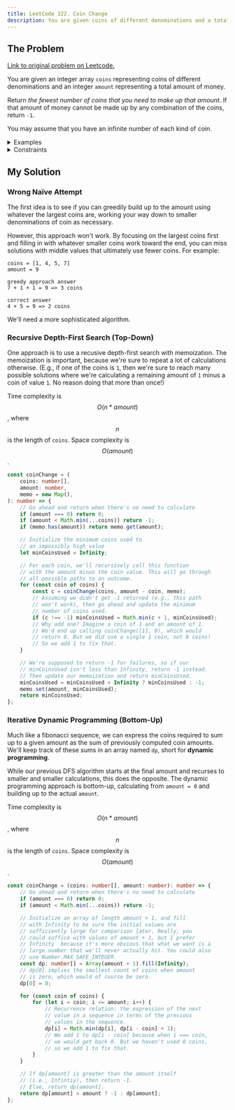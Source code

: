 ```yaml
---
title: LeetCode 322. Coin Change
description: You are given coins of different denominations and a total amount of money. Return the fewest number of coins that you need to make up that amount.
---
```


## The Problem

[Link to original problem on Leetcode.](https://leetcode.com/problems/coin-change/)

You are given an integer array `coins` representing coins of different denominations and an integer `amount` representing a total amount of money.

Return _the fewest number of coins that you need to make up that amount_. If that amount of money cannot be made up by any combination of the coins, return `-1`.

You may assume that you have an infinite number of each kind of coin.

<details>
<summary>Examples</summary>

Example 1:

```
Input: coins = [1,2,5], amount = 11
Output: 3
Explanation: 11 = 5 + 5 + 1
```

Example 2:

```
Input: coins = [2], amount = 3
Output: -1
```

Example 3:

```
Input: coins = [1], amount = 0
Output: 0
```

</details>

<details>
<summary>Constraints</summary>

- 1 ≤ `coins.length` ≤ 12
- 1 ≤ `coins[i]` ≤ 2<sup>31 - 1</sup>
- 0 ≤ `amount` ≤ 10<sup>4</sup>
</details>

## My Solution

### Wrong Naïve Attempt

The first idea is to see if you can greedily build up to the amount using whatever the largest coins are, working your way down to smaller denominations of coin as necessary.

However, this approach won't work. By focusing on the largest coins first and filling in with whatever smaller coins work toward the end, you can miss solutions with middle values that ultimately use fewer coins. For example:

```
coins = [1, 4, 5, 7]
amount = 9

greedy approach answer
7 + 1 + 1 = 9 => 3 coins

correct answer
4 + 5 = 9 => 2 coins
```

We'll need a more sophisticated algorithm.

### Recursive Depth-First Search (Top-Down)

One approach is to use a recusive depth-first search with memoization. The memoization is important, because we're sure to repeat a lot of calculations otherwise. (E.g., if one of the coins is `1`, then we're sure to reach many possible solutions where we're calculating a remaining amount of `1` minus a coin of value `1`. No reason doing that more than once!)

Time complexity is $$O(n * amount)$$, where $$n$$ is the length of `coins`. Space complexity is $$O(amount)$$.

```typescript
const coinChange = (
	coins: number[],
	amount: number,
	memo = new Map(),
): number => {
	// Go ahead and return when there's no need to calculate
	if (amount === 0) return 0;
	if (amount < Math.min(...coins)) return -1;
	if (memo.has(amount)) return memo.get(amount);

	// Initialize the minimum coins used to
	// an impossibly high value
	let minCoinsUsed = Infinity;

	// For each coin, we'll recursively call this function
	// with the amount minus the coin value. This will go through
	// all possible paths to an outcome.
	for (const coin of coins) {
		const c = coinChange(coins, amount - coin, memo);
		// Assuming we didn't get -1 returned (e.g., this path
		// won't work), then go ahead and update the minimum
		// number of coins used.
		if (c !== -1) minCoinsUsed = Math.min(c + 1, minCoinsUsed);
		// Why add one? Imagine a coin of 1 and an amount of 1.
		// We'd end up calling coinChange([1], 0), which would
		// return 0. But we did use a single 1 coin, not 0 coins!
		// So we add 1 to fix that.
	}

	// We're supposed to return -1 for failures, so if our
	// minCoinsUsed isn't less than Infinity, return -1 instead.
	// Then update our memoization and return minCoinsUsed.
	minCoinsUsed = minCoinsUsed < Infinity ? minCoinsUsed : -1;
	memo.set(amount, minCoinsUsed);
	return minCoinsUsed;
};
```

### Iterative Dynamic Programming (Bottom-Up)

Much like a fibonacci sequence, we can express the coins required to sum up to a given amount as the sum of previously computed coin amounts. We'll keep track of these sums in an array named `dp`, short for **dynamic programming**.

While our previous DFS algorithm starts at the final amount and recurses to smaller and smaller calculations, this does the opposite. The dynamic programming approach is bottom-up, calculating from `amount = 0` and building up to the actual `amount`.

Time complexity is $$O(n * amount)$$, where $$n$$ is the length of `coins`. Space complexity is $$O(amount)$$.

```typescript
const coinChange = (coins: number[], amount: number): number => {
	// Go ahead and return when there's no need to calculate
	if (amount === 0) return 0;
	if (amount < Math.min(...coins)) return -1;

	// Initialize an array of length amount + 1, and fill
	// with Infinity to be sure the initial values are
	// sufficiently large for comparison later. Really, you
	// could suffice with values of amount + 1, but I prefer
	// Infinity  because it's more obvious that what we want is a
	// large number that we'll never actually hit. You could also
	// use Number.MAX_SAFE_INTEGER.
	const dp: number[] = Array(amount + 1).fill(Infinity);
	// dp[0] implies the smallest count of coins when amount
	// is zero, which would of course be zero.
	dp[0] = 0;

	for (const coin of coins) {
		for (let i = coin; i <= amount; i++) {
			// Recurrence relation: the expression of the next
			// value in a sequence in terms of the previous
			// values in the sequence.
			dp[i] = Math.min(dp[i], dp[i - coin] + 1);
			// We add 1 to dp[i - coin] because when i === coin,
			// we would get back 0. But we haven't used 0 coins,
			// so we add 1 to fix that.
		}
	}

	// If dp[amount] is greater than the amount itself
	// (i.e., Infintiy), then return -1.
	// Else, return dp[amount].
	return dp[amount] > amount ? -1 : dp[amount];
};
```
